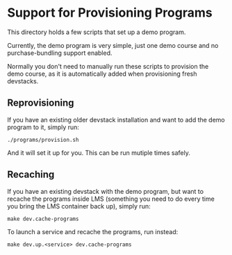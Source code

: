 # Support for Provisioning Programs

This directory holds a few scripts that set up a demo program.

Currently, the demo program is very simple, just one demo course and no purchase-bundling support enabled.

Normally you don't need to manually run these scripts to provision the demo course, as it is automatically added when provisioning fresh devstacks.

## Reprovisioning

If you have an existing older devstack installation and want to add the demo program to it, simply run:

    ./programs/provision.sh

And it will set it up for you. This can be run mutiple times safely.

## Recaching

If you have an existing devstack with the demo program, but want to recache the programs inside LMS (something you need to do every time you bring the LMS container back up), simply run:

    make dev.cache-programs

To launch a service and recache the programs, run instead:

    make dev.up.<service> dev.cache-programs